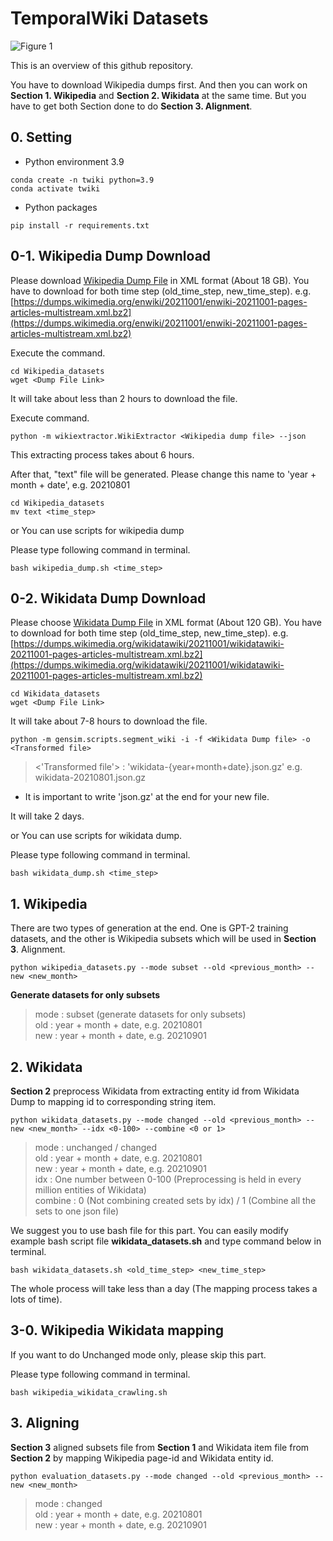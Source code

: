 # TemporalWiki Datasets

![Figure 1](https://user-images.githubusercontent.com/87512263/148145276-30afa286-110d-44aa-9ca4-dde3dc42fd75.png)

This is an overview of this github repository. 

You have to download Wikipedia dumps first. And then you can work on **Section 1. Wikipedia** and **Section 2. Wikidata** at the same time. But you have to get both Section done to do **Section 3. Alignment**. 

## 0. Setting

* Python environment 3.9
```
conda create -n twiki python=3.9 
conda activate twiki
```

* Python packages
```
pip install -r requirements.txt
```

## 0-1. Wikipedia Dump Download

Please download [Wikipedia Dump File](https://dumps.wikimedia.org/enwiki/) in XML format (About 18 GB). You have to download for both time step (old_time_step, new_time_step).
e.g. [https://dumps.wikimedia.org/enwiki/20211001/enwiki-20211001-pages-articles-multistream.xml.bz2](https://dumps.wikimedia.org/enwiki/20211001/enwiki-20211001-pages-articles-multistream.xml.bz2)

Execute the command.
```
cd Wikipedia_datasets
wget <Dump File Link>
```

It will take about less than 2 hours to download the file.

Execute command.
```
python -m wikiextractor.WikiExtractor <Wikipedia dump file> --json
```

This extracting process takes about 6 hours.

After that, "text" file will be generated. Please change this name to 'year + month + date', e.g. 20210801
```
cd Wikipedia_datasets
mv text <time_step>
```

or You can use scripts for wikipedia dump

Please type following command in terminal.
``` 
bash wikipedia_dump.sh <time_step>
```

## 0-2. Wikidata Dump Download

Please choose [Wikidata Dump File](https://dumps.wikimedia.org/wikidatawiki/) in XML format (About 120 GB). You have to download for both time step (old_time_step, new_time_step).
e.g. [https://dumps.wikimedia.org/wikidatawiki/20211001/wikidatawiki-20211001-pages-articles-multistream.xml.bz2](https://dumps.wikimedia.org/wikidatawiki/20211001/wikidatawiki-20211001-pages-articles-multistream.xml.bz2)

```
cd Wikidata_datasets 
wget <Dump File Link>
```

It will take about 7-8 hours to download the file.

```
python -m gensim.scripts.segment_wiki -i -f <Wikidata Dump file> -o <Transformed file>
```
> <'Transformed file'> : 'wikidata-{year+month+date}.json.gz' e.g. wikidata-20210801.json.gz

* It is important to write 'json.gz' at the end for your new file.

It will take 2 days. 

or You can use scripts for wikidata dump.

Please type following command in terminal.

``` 
bash wikidata_dump.sh <time_step>
```

## 1. Wikipedia

There are two types of generation at the end. One is GPT-2 training datasets, and the other is Wikipedia subsets which will be used in **Section 3**. Alignment. 

``` 
python wikipedia_datasets.py --mode subset --old <previous_month> --new <new_month>
```
**Generate datasets for only subsets**
> mode : subset (generate datasets for only subsets)   
> old : year + month + date, e.g. 20210801   
> new : year + month + date, e.g. 20210901   


## 2. Wikidata

**Section 2** preprocess Wikidata from extracting entity id from Wikidata Dump to mapping id to corresponding string item.

``` 
python wikidata_datasets.py --mode changed --old <previous_month> --new <new_month> --idx <0-100> --combine <0 or 1>
```
> mode : unchanged / changed   
> old : year + month + date, e.g. 20210801   
> new : year + month + date, e.g. 20210901   
> idx : One number between 0-100 (Preprocessing is held in every million entities of Wikidata)   
> combine : 0 (Not combining created sets by idx) / 1 (Combine all the sets to one json file)   

We suggest you to use bash file for this part. You can easily modify example bash script file **wikidata_datasets.sh** and type command below in terminal.
``` 
bash wikidata_datasets.sh <old_time_step> <new_time_step>
```

The whole process will take less than a day (The mapping process takes a lots of time).

## 3-0. Wikipedia Wikidata mapping

If you want to do Unchanged mode only, please skip this part.

Please type following command in terminal.

``` 
bash wikipedia_wikidata_crawling.sh
```

## 3. Aligning

**Section 3** aligned subsets file from **Section 1** and Wikidata item file from **Section 2** by mapping Wikipedia page-id and Wikidata entity id.

``` 
python evaluation_datasets.py --mode changed --old <previous_month> --new <new_month>
```
> mode : changed   
> old : year + month + date, e.g. 20210801   
> new : year + month + date, e.g. 20210901   
